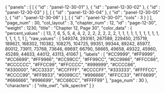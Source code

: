 {
  "panels" : [
    [
      {
        "id" : "panel-12-30-01"
      },
      {
        "id" : "panel-12-30-02"
      },
      {
        "id" : "panel-12-30-03"
      }
    ],
    [
      {
        "id" : "panel-12-30-04"
      },
      {
        "id" : "panel-12-30-05"
      },
      {
        "id" : "panel-12-30-06"
      }
    ],
    [
      {
        "id" : "panel-12-30-07",
        "cols" : 3
      }
    ]
  ],
  "page_num" : 30,
  "col_layout" : 3,
  "chapter_num" : 12,
  "id" : "page-12-30",
  "weight" : 1230,
  "title" : "Chapter 12, Page 30",
  "color_data" : {
    "percent_values" : [
      13,
      7,
      6,
      5,
      5,
      4,
      4,
      2,
      2,
      2,
      2,
      2,
      2,
      2,
      1,
      1,
      1,
      1,
      1,
      1,
      1,
      1,
      1,
      1,
      1,
      1,
      1,
      1,
      1
    ],
    "raw_values" : [
      549374,
      293161,
      267589,
      229450,
      215719,
      189621,
      168302,
      110382,
      108275,
      104725,
      99351,
      99344,
      89242,
      85977,
      80012,
      73911,
      73768,
      73646,
      69697,
      66790,
      56665,
      49658,
      49322,
      45960,
      45289,
      44633,
      44012,
      43113,
      41067
    ],
    "labels" : [
      "#CC9999",
      "#FF9999",
      "#CC6699",
      "#FF9966",
      "#CC99CC",
      "#FF99CC",
      "#CC9966",
      "#FFCC66",
      "#CCCCCC",
      "#FFCC99",
      "#FFCCCC",
      "#999999",
      "#CCCC66",
      "#330000",
      "#CC3333",
      "#CCFFFF",
      "#CCCCFF",
      "#333333",
      "#FFFFCC",
      "#CCCC99",
      "#FF9933",
      "#0099CC",
      "#996666",
      "#FFCC33",
      "#FF6699",
      "#666666",
      "#996699",
      "#CC66CC",
      "#FFFF99"
    ],
    "page_num" : 30
  },
  "characters" : [
    "nite_owl",
    "silk_spectre"
  ]
}
